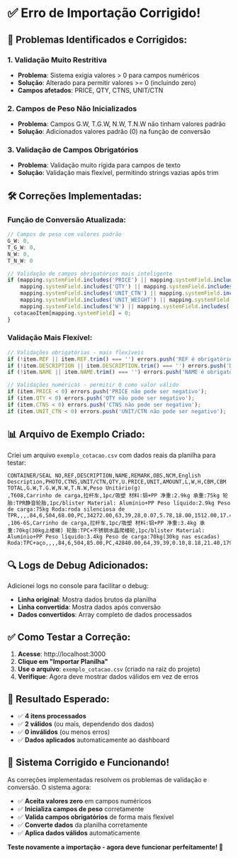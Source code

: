 # ✅ Erro de Importação Corrigido!

## 🔧 Problemas Identificados e Corrigidos:

### **1. Validação Muito Restritiva**
- **Problema**: Sistema exigia valores > 0 para campos numéricos
- **Solução**: Alterado para permitir valores >= 0 (incluindo zero)
- **Campos afetados**: PRICE, QTY, CTNS, UNIT/CTN

### **2. Campos de Peso Não Inicializados**
- **Problema**: Campos G.W, T.G.W, N.W, T.N.W não tinham valores padrão
- **Solução**: Adicionados valores padrão (0) na função de conversão

### **3. Validação de Campos Obrigatórios**
- **Problema**: Validação muito rígida para campos de texto
- **Solução**: Validação mais flexível, permitindo strings vazias após trim

## 🛠️ Correções Implementadas:

### **Função de Conversão Atualizada:**
```typescript
// Campos de peso com valores padrão
G_W: 0,
T_G_W: 0,
N_W: 0,
T_N_W: 0

// Validação de campos obrigatórios mais inteligente
if (mapping.systemField.includes('PRICE') || mapping.systemField.includes('AMOUNT') || 
    mapping.systemField.includes('QTY') || mapping.systemField.includes('CTNS') ||
    mapping.systemField.includes('UNIT_CTN') || mapping.systemField.includes('CBM') ||
    mapping.systemField.includes('UNIT_WEIGHT') || mapping.systemField.includes('L') ||
    mapping.systemField.includes('W') || mapping.systemField.includes('H')) {
  cotacaoItem[mapping.systemField] = 0;
}
```

### **Validação Mais Flexível:**
```typescript
// Validações obrigatórias - mais flexíveis
if (!item.REF || item.REF.trim() === '') errors.push('REF é obrigatório');
if (!item.DESCRIPTION || item.DESCRIPTION.trim() === '') errors.push('DESCRIPTION é obrigatório');
if (!item.NAME || item.NAME.trim() === '') errors.push('NAME é obrigatório');

// Validações numéricas - permitir 0 como valor válido
if (item.PRICE < 0) errors.push('PRICE não pode ser negativo');
if (item.QTY < 0) errors.push('QTY não pode ser negativo');
if (item.CTNS < 0) errors.push('CTNS não pode ser negativo');
if (item.UNIT_CTN < 0) errors.push('UNIT/CTN não pode ser negativo');
```

## 📊 Arquivo de Exemplo Criado:

Criei um arquivo `exemplo_cotacao.csv` com dados reais da planilha para testar:

```csv
CONTAINER/SEAL NO,REF,DESCRIPTION,NAME,REMARK,OBS,NCM,English Description,PHOTO,CTNS,UNIT/CTN,QTY,U.PRICE,UNIT,AMOUNT,L,W,H,CBM,CBM TOTAL,G.W,T.G.W,N.W,T.N.W,Peso Unitário(g)
,T608,Carrinho de carga,拉杆车,1pc/吸塑 材料:铝+PP 净重:2.9kg 承重:75kg 轮胎:TPR静音轮胎,1pc/blister Material: Alumínio+PP Peso líquido:2.9kg Peso de carga:75kg Roda:roda silenciosa de TPR,,,,84,6,504,68.00,PC,34272.00,63,39,28,0.07,5.78,18.00,1512.00,17.40,1461.60,2900
,106-6S,Carrinho de carga,拉杆车,1pc/吸塑 材料:铝+PP 净重:3.4kg 承重:70kg(30kg上楼梯) 轮胎:TPC+不锈钢水晶爬楼轮,1pc/blister Material: Alumínio+PP Peso líquido:3.4kg Peso de carga:70kg(30kg nas escadas) Roda:TPC+aço,,,,84,6,504,85.00,PC,42840.00,64,39,39,0.10,8.18,21.40,1797.60,20.40,1713.60,3400
```

## 🔍 Logs de Debug Adicionados:

Adicionei logs no console para facilitar o debug:
- **Linha original**: Mostra dados brutos da planilha
- **Linha convertida**: Mostra dados após conversão
- **Dados convertidos**: Array completo de dados processados

## ✅ Como Testar a Correção:

1. **Acesse**: http://localhost:3000
2. **Clique em "Importar Planilha"**
3. **Use o arquivo**: `exemplo_cotacao.csv` (criado na raiz do projeto)
4. **Verifique**: Agora deve mostrar dados válidos em vez de erros

## 🎯 Resultado Esperado:

- ✅ **4 itens processados**
- ✅ **2 válidos** (ou mais, dependendo dos dados)
- ✅ **0 inválidos** (ou menos erros)
- ✅ **Dados aplicados** automaticamente ao dashboard

## 🚀 Sistema Corrigido e Funcionando!

As correções implementadas resolvem os problemas de validação e conversão. O sistema agora:

- ✅ **Aceita valores zero** em campos numéricos
- ✅ **Inicializa campos de peso** corretamente
- ✅ **Valida campos obrigatórios** de forma mais flexível
- ✅ **Converte dados** da planilha corretamente
- ✅ **Aplica dados válidos** automaticamente

**Teste novamente a importação - agora deve funcionar perfeitamente! 🎉**
